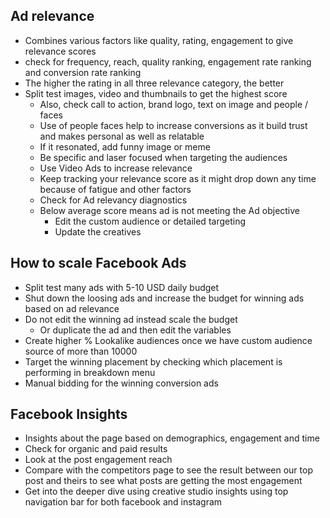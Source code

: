 ## Ad relevance 
- Combines various factors like quality, rating, engagement to give relevance scores
- check for frequency, reach, quality ranking, engagement rate ranking and conversion rate ranking
- The higher the rating in all three relevance category, the better
- Split test images, video and thumbnails to get the highest score
  - Also, check call to action, brand logo, text on image and people / faces
  - Use of people faces help to increase conversions as it build trust and makes personal as well as relatable
  - If it resonated, add funny image or meme
  - Be specific  and laser focused when targeting the audiences
  - Use Video Ads to increase relevance
  - Keep tracking your relevance score as it might drop down any time because of fatigue and other factors
  - Check for Ad relevancy diagnostics
  - Below average score means ad is not meeting the Ad objective
    - Edit the custom audience or detailed targeting 
    - Update the creatives

## How to scale Facebook Ads
- Split test many ads with 5-10 USD daily budget 
- Shut down the loosing ads and increase the budget for winning ads based on ad relevance
- Do not edit the winning ad instead scale the budget 
  - Or duplicate the ad and then edit the variables
- Create higher % Lookalike audiences once we have custom audience source of more than 10000
- Target the winning placement by checking which placement is performing in breakdown menu
- Manual bidding for the winning conversion ads
  
## Facebook Insights
- Insights about the page based on demographics, engagement and time 
- Check for organic and paid results 
- Look at the post engagement reach
- Compare with the competitors page to see the result between our top post and theirs to see what posts are getting the most engagement
- Get into the deeper dive using creative studio insights using top navigation bar for both facebook and instagram


